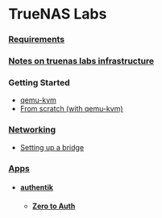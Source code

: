 # TrueNAS Labs

### [Requirements](requirements)

### [Notes on truenas labs infrastructure](notes-on-infrastructure#notes-on-truenas-labs-infrastructure)

### Getting Started
- [qemu-kvm](deployment/qemu-kvm)
- [From scratch (with qemu-kvm)](https://github.com/inmanturbo/misc/tree/main/kvm-libvirt) 

### [Networking](networking)
- [Setting up a bridge](networking/README.md#setup-a-bridge-on-truenas-scale)

### [Apps](apps)
- #### [authentik](apps/authentik)
  - #### [Zero to Auth](apps/authentik/zero-to-auth)

